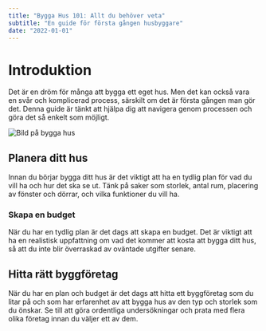 ```yaml
---
title: "Bygga Hus 101: Allt du behöver veta"
subtitle: "En guide för första gången husbyggare"
date: "2022-01-01"
---
```


# Introduktion

Det är en dröm för många att bygga ett eget hus. Men det kan också vara en svår och komplicerad process, särskilt om det är första gången man gör det. Denna guide är tänkt att hjälpa dig att navigera genom processen och göra det så enkelt som möjligt.

![Bild på bygga hus](/images/blockbygg.jpeg)

## Planera ditt hus

Innan du börjar bygga ditt hus är det viktigt att ha en tydlig plan för vad du vill ha och hur det ska se ut. Tänk på saker som storlek, antal rum, placering av fönster och dörrar, och vilka funktioner du vill ha.

### Skapa en budget

När du har en tydlig plan är det dags att skapa en budget. Det är viktigt att ha en realistisk uppfattning om vad det kommer att kosta att bygga ditt hus, så att du inte blir överraskad av oväntade utgifter senare.

## Hitta rätt byggföretag

När du har en plan och budget är det dags att hitta ett byggföretag som du litar på och som har erfarenhet av att bygga hus av den typ och storlek som du önskar. Se till att göra ordentliga undersökningar och prata med flera olika företag innan du väljer ett av dem.
